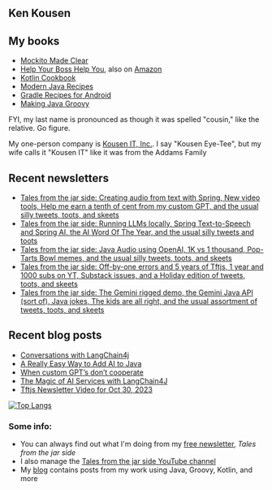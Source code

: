 ## Ken Kousen

## My books

- [Mockito Made Clear](https://pragprog.com/titles/mockito/mockito-made-clear/)
- [Help Your Boss Help You](https://pragprog.com/titles/kkmanage/help-your-boss-help-you/), also on [Amazon](https://www.amazon.com/Help-Your-Boss-You-Opportunities/dp/1680508229/ref=sr_1_1)
- [Kotlin Cookbook](https://www.amazon.com/Kotlin-Cookbook-Problem-Focused-Ken-Kousen/dp/1492046671/ref=sr_1_2?crid=19GC9U7J3BCF6&dchild=1&keywords=ken+kousen&qid=1602270598&sprefix=kousen+%2Caps%2C152&sr=8-2)
- [Modern Java Recipes](https://www.amazon.com/Modern-Java-Recipes-Solutions-Difficult/dp/149197317X/ref=sr_1_1?crid=19GC9U7J3BCF6&dchild=1&keywords=ken+kousen&qid=1602270598&sprefix=kousen+%2Caps%2C152&sr=8-1)
- [Gradle Recipes for Android](https://www.amazon.com/Gradle-Recipes-Android-Master-System/dp/1491947020/ref=sr_1_3?crid=19GC9U7J3BCF6&dchild=1&keywords=ken+kousen&qid=1602270598&sprefix=kousen+%2Caps%2C152&sr=8-3)
- [Making Java Groovy](https://www.amazon.com/Making-Java-Groovy-Ken-Kousen/dp/1935182943/ref=sr_1_1?dchild=1&keywords=ken+kousen+making+java+groovy&qid=1602270937&sr=8-1)

FYI, my last name is pronounced as though it was spelled "cousin," like the relative. Go figure.

My one-person company is [Kousen IT, Inc.](http://www.kousenit.com). I say "Kousen Eye-Tee", but my wife calls it "Kousen IT" like it was from the Addams Family

## Recent newsletters
<!-- NEWSLETTERS:START -->
- [Tales from the jar side: Creating audio from text with Spring, New video tools, Help me earn a tenth of cent from my custom GPT, and the usual silly tweets, toots, and skeets](https://kenkousen.substack.com/p/tales-from-the-jar-side-creating)
- [Tales from the jar side: Running LLMs locally, Spring Text-to-Speech and Spring AI, the AI Word Of The Year, and the usual silly tweets and toots](https://kenkousen.substack.com/p/tales-from-the-jar-side-running-llms)
- [Tales from the jar side: Java Audio using OpenAI, 1K vs 1 thousand, Pop-Tarts Bowl memes, and the usual silly tweets, toots, and skeets](https://kenkousen.substack.com/p/tales-from-the-jar-side-java-audio)
- [Tales from the jar side: Off-by-one errors and 5 years of Tftjs, 1 year and 1000 subs on YT, Substack issues, and a Holiday edition of tweets, toots, and skeets](https://kenkousen.substack.com/p/tales-from-the-jar-side-off-by-one)
- [Tales from the jar side: The Gemini rigged demo, the Gemini Java API &lpar;sort of&rpar;, Java jokes, The kids are all right, and the usual assortment of tweets, toots, and skeets](https://kenkousen.substack.com/p/tales-from-the-jar-side-the-gemini)
<!-- NEWSLETTERS:END -->

## Recent blog posts
<!-- BLOG-POST-LIST:START -->
- [Conversations with LangChain4j](https://kousenit.org/2024/09/05/conversations-with-langchain4j/)
- [A Really Easy Way to Add AI to Java](https://kousenit.org/2023/12/10/a-really-easy-way-to-add-ai-to-java/)
- [When custom GPT’s don’t cooperate](https://kousenit.org/2023/11/25/when-custom-gpts-dont-cooperate/)
- [The Magic of AI Services with LangChain4J](https://kousenit.org/2023/11/06/the-magic-of-ai-services-with-langchain4j/)
- [Tftjs Newsletter Video for Oct 30, 2023](https://kousenit.org/2023/10/31/tftjs-newsletter-video-for-oct-30-2023/)
<!-- BLOG-POST-LIST:END -->

[![Top Langs](https://github-readme-stats.vercel.app/api/top-langs/?username=kousen&hide=javascript)](https://github.com/kousen/github-readme-stats)

### Some info:

- You can always find out what I'm doing from my [free newsletter](https://kenkousen.substack.com), _Tales from the jar side_
- I also manage the [Tales from the jar side YouTube channel](https://youtube.com/@Talesfromthejarside)
- My [blog](https://kousenit.org) contains posts from my work using Java, Groovy, Kotlin, and more

<!--
**kousen/kousen** is a ✨ _special_ ✨ repository because its `README.md` (this file) appears on your GitHub profile.

Here are some ideas to get you started:

- 🔭 I’m currently working on ...
- 🌱 I’m currently learning ...
- 👯 I’m looking to collaborate on ...
- 🤔 I’m looking for help with ...
- 💬 Ask me about ...
- 📫 How to reach me: ...
- 😄 Pronouns: ...
- ⚡ Fun fact: ...
-->

